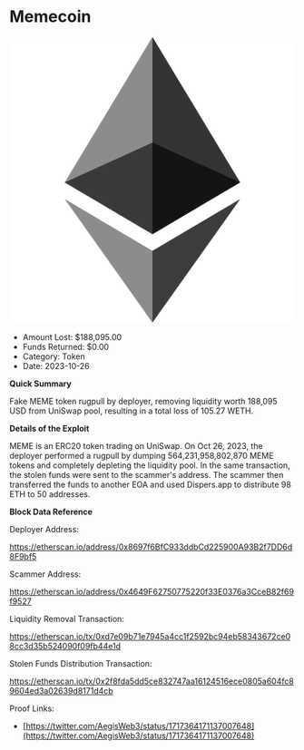 # Memecoin
![Memecoin](/rektimages/Fake-MEME-Token-Rugpull.png)
- Amount Lost: $188,095.00
- Funds Returned: $0.00
- Category: Token
- Date: 2023-10-26

**Quick Summary**

Fake MEME token rugpull by deployer, removing liquidity worth 188,095 USD from UniSwap pool, resulting in a total loss of 105.27 WETH.

  


 **Details of the Exploit**

MEME is an ERC20 token trading on UniSwap. On Oct 26, 2023, the deployer performed a rugpull by dumping 564,231,958,802,870 MEME tokens and completely depleting the liquidity pool. In the same transaction, the stolen funds were sent to the scammer's address. The scammer then transferred the funds to another EOA and used Dispers.app to distribute 98 ETH to 50 addresses.

  


 **Block Data Reference**

Deployer Address:

https://etherscan.io/address/0x8697f6BfC933ddbCd225900A93B2f7DD6d8F9bf5

  


Scammer Address:

https://etherscan.io/address/0x4649F62750775220f33E0376a3CceB82f69f9527

  


Liquidity Removal Transaction:

https://etherscan.io/tx/0xd7e09b71e7945a4cc1f2592bc94eb58343672ce08cc3d35b524090f09fb44e1d

  


Stolen Funds Distribution Transaction:

https://etherscan.io/tx/0x2f8fda5dd5ce832747aa16124516ece0805a604fc89604ed3a02639d8171d4cb


Proof Links:
- [https://twitter.com/AegisWeb3/status/1717364171137007648](https://twitter.com/AegisWeb3/status/1717364171137007648)


